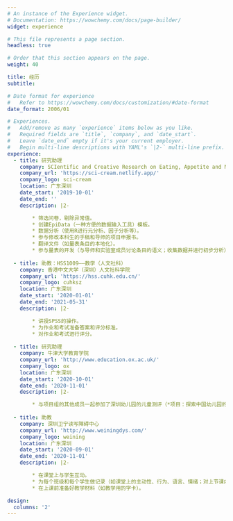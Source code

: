 ```yaml
---
# An instance of the Experience widget.
# Documentation: https://wowchemy.com/docs/page-builder/
widget: experience

# This file represents a page section.
headless: true

# Order that this section appears on the page.
weight: 40

title: 经历
subtitle:

# Date format for experience
#   Refer to https://wowchemy.com/docs/customization/#date-format
date_format: 2006/01

# Experiences.
#   Add/remove as many `experience` items below as you like.
#   Required fields are `title`, `company`, and `date_start`.
#   Leave `date_end` empty if it's your current employer.
#   Begin multi-line descriptions with YAML's `|2-` multi-line prefix.
experience:
  - title: 研究助理
    company: SCIentific and Creative Research on Eating, Appetite and Media (Sci-cream) 实验室
    company_url: 'https://sci-cream.netlify.app/'
    company_logo: sci-cream
    location: 广东深圳
    date_start: '2019-10-01'
    date_end: ''
    description: |2-

        * 筛选问卷，剔除异常值。
        * 创建EpiData（一种方便的数据输入工具）模板。
        * 数据分析（使用R进行元分析、因子分析等）。
        * 参与修改本科生的手稿和导师的项目申报书。
        * 翻译文件（如量表条目的本地化）。
        * 参与量表的开发（与导师和实验室成员讨论条目的语义；收集数据并进行初步分析）。
        
  - title: 助教：HSS1009——数学（人文社科）
    company: 香港中文大学（深圳）人文社科学院
    company_url: 'https://hss.cuhk.edu.cn/'
    company_logo: cuhksz
    location: 广东深圳
    date_start: '2020-01-01'
    date_end: '2021-05-31'
    description: |2-

        * 讲授SPSS的操作。
        * 为作业和考试准备答案和评分标准。
        * 对作业和考试进行评分。
        
  - title: 研究助理
    company: 牛津大学教育学院
    company_url: 'http://www.education.ox.ac.uk/'
    company_logo: ox
    location: 广东深圳
    date_start: '2020-10-01'
    date_end: '2020-11-01'
    description: |2-

        * 与项目组的其他成员一起参加了深圳幼儿园的儿童测评（*项目：探索中国幼儿园的教师教学和儿童学习; 项目负责人：[黄润珂](http://www.education.ox.ac.uk/people/runke-huang/)*).
  
  - title: 助教
    company: 深圳卫宁读写障碍中心
    company_url: 'http://www.weiningdys.com/'
    company_logo: weining
    location: 广东深圳
    date_start: '2020-09-01'
    date_end: '2020-11-01'
    description: |2-

        * 在课堂上与学生互动。
        * 为每个班级和每个学生做记录（如课堂上的主动性、行为、语言、情绪；对上节课内容的掌握程度），以便日后评估。
        * 在上课前准备好教学材料（如教学用的字卡）。

design:
  columns: '2'
---
```

